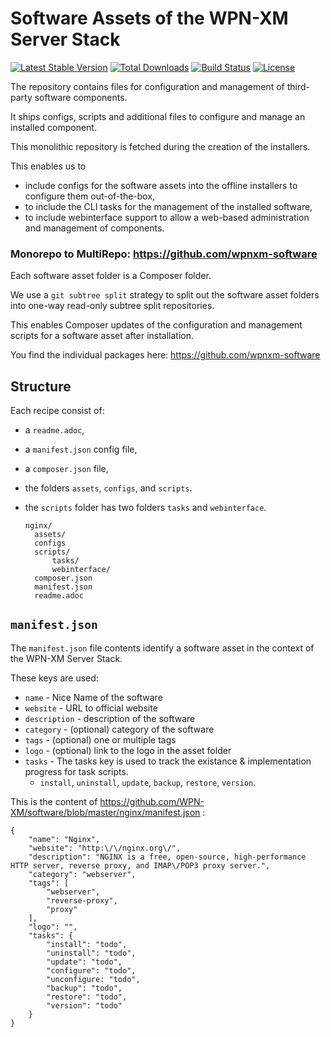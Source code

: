 # Software Assets of the WPN-XM Server Stack

[![Latest Stable Version](https://poser.pugx.org/WPN-XM/software/version.png)](https://packagist.org/packages/WPN-XM/software)
[![Total Downloads](https://poser.pugx.org/WPN-XM/software/d/total.png)](https://packagist.org/packages/WPN-XM/software)
[![Build Status](https://travis-ci.org/WPN-XM/software.png)](https://travis-ci.org/WPN-XM/software) [![License](https://poser.pugx.org/WPN-XM/software/license.png)](https://packagist.org/packages/WPN-XM/software)

The repository contains files for configuration and management of third-party software components. 

It ships configs, scripts and additional files to configure and manage an installed component.

This monolithic repository is fetched during the creation of the installers. 

This enables us to 
  - include configs for the software assets into the offline installers to configure them out-of-the-box,
  - to include the CLI tasks for the management of the installed software,
  - to include webinterface support to allow a web-based administration and management of components.
  
### Monorepo to MultiRepo: https://github.com/wpnxm-software

Each software asset folder is a Composer folder. 

We use a `git subtree split` strategy to split out the software asset folders into one-way read-only subtree split repositories. 

This enables Composer updates of the configuration and management scripts for a software asset after installation.

You find the individual packages here: https://github.com/wpnxm-software

## Structure

Each recipe consist of:
- a `readme.adoc`,
- a `manifest.json` config file,
- a `composer.json` file,
- the folders `assets`, `configs`, and `scripts`.
- the `scripts` folder has two folders `tasks` and `webinterface`.

      nginx/
        assets/
        configs
        scripts/
            tasks/
            webinterface/
        composer.json
        manifest.json
        readme.adoc
      
## `manifest.json`

The `manifest.json` file contents identify a software asset in the context of the WPN-XM Server Stack.

These keys are used:

- `name` - Nice Name of the software
- `website` - URL to official website
- `description` - description of the software
- `category` - (optional) category of the software
- `tags` - (optional) one or multiple tags 
- `logo` - (optional) link to the logo in the asset folder
- `tasks` - The tasks key is used to track the existance & implementation progress for task scripts.
  - `install`, `uninstall`, `update`, `backup`, `restore`, `version`.
  
This is the content of https://github.com/WPN-XM/software/blob/master/nginx/manifest.json :

    {
        "name": "Nginx",
        "website": "http:\/\/nginx.org\/",
        "description": "NGINX is a free, open-source, high-performance HTTP server, reverse proxy, and IMAP\/POP3 proxy server.",
        "category": "webserver",
        "tags": [
            "webserver",
            "reverse-proxy",
            "proxy"
        ],
        "logo": "",
        "tasks": {
            "install": "todo",
            "uninstall": "todo",
            "update": "todo",
            "configure": "todo",
            "unconfigure: "todo",
            "backup": "todo",
            "restore": "todo",
            "version": "todo"
        }
    }
